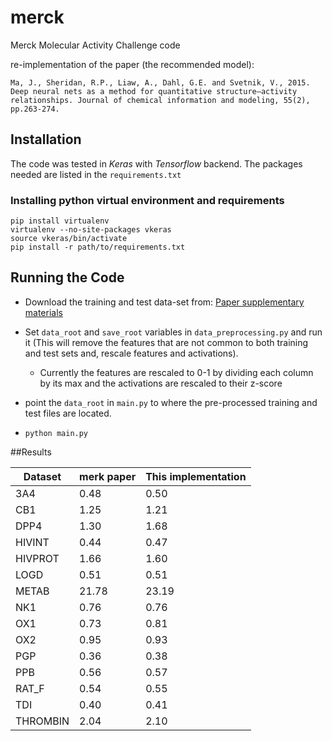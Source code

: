 # merck
Merck Molecular Activity Challenge code

re-implementation of the paper (the recommended model): 

`Ma, J., Sheridan, R.P., Liaw, A., Dahl, G.E. and Svetnik, V., 2015. Deep neural nets as a method for quantitative structure–activity relationships. Journal of chemical information and modeling, 55(2), pp.263-274.`

## Installation
The code was tested in _Keras_ with _Tensorflow_ backend. 
The packages needed are listed in the `requirements.txt`

### Installing python virtual environment and requirements
 ```
 pip install virtualenv
 virtualenv --no-site-packages vkeras
 source vkeras/bin/activate
 pip install -r path/to/requirements.txt

 ```
 

## Running the Code
* Download the training and test data-set from: [Paper supplementary materials](http://pubs.acs.org/doi/suppl/10.1021/ci500747n/suppl_file/ci500747n_si_002.zip)

* Set `data_root` and `save_root` variables in `data_preprocessing.py` and run it (This will remove the features that are not common to both training and test sets and, rescale features and activations).

    * Currently the features are rescaled to 0-1 by dividing each column by its max and the activations are rescaled to their z-score  

* point the `data_root` in `main.py` to where the pre-processed training and test files are located.

* `python main.py`


##Results

| Dataset  | merk paper | This implementation |
|----------|------------|---------------------|
| 3A4      | 0.48       | 0.50                |
| CB1      | 1.25       | 1.21                |
| DPP4     | 1.30       | 1.68                |
| HIVINT   | 0.44       | 0.47                |
| HIVPROT  | 1.66       | 1.60                |
| LOGD     | 0.51       | 0.51                |
| METAB    | 21.78      | 23.19               |
| NK1      | 0.76       | 0.76                |
| OX1      | 0.73       | 0.81                |
| OX2      | 0.95       | 0.93                |
| PGP      | 0.36       | 0.38                |
| PPB      | 0.56       | 0.57                |
| RAT_F    | 0.54       | 0.55                |
| TDI      | 0.40       | 0.41                |
| THROMBIN | 2.04       | 2.10                |

